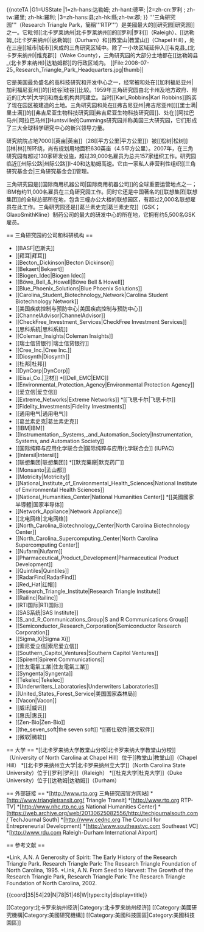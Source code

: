 {{noteTA
|G1=USState
|1=zh-hans:达勒姆; zh-hant:德罕;
|2=zh-cn:罗利 ; zh-tw:羅里; zh-hk:羅利;
|3=zh-hans:县;zh-hk:縣;zh-tw:郡;
}}
'''三角研究园'''（Research Triangle Park，簡稱'''RTP'''）是美國最大的[[研究园|研究园]]之一。它毗邻[[北卡罗莱纳州|北卡罗莱纳州]]的[[罗利|罗利]]（Raleigh）、[[达勒姆_(北卡罗来纳州)|达勒姆]]（Durham）和[[教堂山|教堂山]]（Chapel Hill），处在三座[[城市|城市]]夹成的三角研究区域中。除了一小块区域延伸入[[韦克县_(北卡罗来纳州)|维克郡]]（Wake County），三角研究园的大部分土地都在[[达勒姆县_(北卡罗来纳州)|达勒姆郡]]的行政区域内。
[[File:2008-07-25_Research_Triangle_Park_Headquarters.jpg|thumb]]

它是美国最负盛名的高科技研究和开发中心之一，经常被和处在[[加利福尼亚州|加利福尼亚州]]的[[硅谷|硅谷]]比较。1959年三角研究园由北卡州及地方政府、附近的[[大学|大学]]和商业机构共同建立。当时[[Karl_Robbins|Karl Robbins]]购买了现在园区被建造的土地。三角研究园和处在[[弗吉尼亚州|弗吉尼亚州]][[里士满|里士满]]的[[弗吉尼亚生物科技研究园|弗吉尼亚生物科技研究园]]、处在[[阿拉巴马州|阿拉巴马州]]Huntsville的Cummings研究园并称美国三大研究园，它们形成了三大全球科学研究中心的新兴领导力量。

研究院院占地7000[[英亩|英亩]]（28[[平方公里|平方公里]]）被[[松树|松树]][[林|林]]所环绕，尚有规划用地面积630英亩（4.5平方公里）。2007年，在三角研究园有超过130家研发设施，超过39,000名雇员为总共157家组织工作。研究园临近[[州际公路|州际公路]]I-40和达勒姆高速。它由一家私人非营利性组织[[三角研究基金会|三角研究基金会]]管理。

三角研究园是[[国际商用机器公司|国际商用机器公司]]的全球重要运营地点之一；IBM有约11,000名雇员在三角研究园工作。同时它还是中国著名的[[联想集团|联想集团]]的全球总部所在地，包含三幢办公大楼的联想园区，有超过2,000名联想雇员在此工作。三角研究园还是[[葛兰素史克|葛兰素史克]]（GSK；GlaxoSmithKline）制药公司的最大的研发中心的所在地，它拥有约5,500名GSK雇员。

== 三角研究园的公司和科研机构 ==
* [[BASF|巴斯夫]]
* [[拜耳|拜耳]]
* [[Becton_Dickinson|Becton Dickinson]]
* [[Bekaert|Bekaert]]
* [[Biogen_Idec|Biogen Idec]]
* [[Böwe_Bell_&_Howell|Böwe Bell & Howell]]
* [[Blue_Phoenix_Solutions|Blue Phoenix Solutions]]
* [[Carolina_Student_Biotechnology_Network|Carolina Student Biotechnology Network]]
* [[美国疾病控制与预防中心|美国疾病控制与预防中心]]
* [[ChannelAdvisor|ChannelAdvisor]]
* [[CheckFree_Investment_Services|CheckFree Investment Services]]
* [[思科系統|思科系統]]
* [[Coleman_Insights|Coleman Insights]]
* [[瑞士信贷银行|瑞士信贷银行]]
* [[Cree_Inc.|Cree Inc.]]
* [[Diosynth|Diosynth]]
* [[杜邦|杜邦]]
* [[DynCorp|DynCorp]]
* [[Eisai_Co.|卫材]]
*[[Dell_EMC|EMC]]
* [[Environmental_Protection_Agency|Environmental Protection Agency]]
* [[爱立信|爱立信]]
* [[Extreme_Networks|Extreme Networks]]
*[[飞思卡尔|飞思卡尔]]
* [[Fidelity_Investments|Fidelity Investments]]
* [[通用电气|通用电气]]
* [[葛兰素史克|葛兰素史克]]
* [[IBM|IBM]]
* [[Instrumentation,_Systems,_and_Automation_Society|Instrumentation, Systems, and Automation Society]]
* [[国际纯粹与应用化学联合会|国际纯粹与应用化学联合会]] (IUPAC)
* [[Intersil|Intersil]]
* [[联想集团|联想集团]]
*[[默克藥廠|默克药厂]]
* [[Monsanto|孟山都]]
* [[Motricity|Motricity]]
* [[National_Institute_of_Environmental_Health_Sciences|National Institute of Environmental Health Sciences]]
* [[National_Humanities_Center|National Humanities Center]]
*[[美國國家半導體|国家半导体]]
* [[Network_Appliance|Network Appliance]]
* [[北电网络|北电网络]]
* [[North_Carolina_Biotechnology_Center|North Carolina Biotechnology Center]]
* [[North_Carolina_Supercomputing_Center|North Carolina Supercomputing Center]]
* [[Nufarm|Nufarm]]
* [[Pharmaceutical_Product_Development|Pharmaceutical Product Development]]
* [[Quintiles|Quintiles]]
* [[RadarFind|RadarFind]]
* [[Red_Hat|红帽]]
* [[Research_Triangle_Institute|Research Triangle Institute]]
* [[Railinc|Railinc]]
* [[RTI国际|RTI国际]]
* [[SAS系统|SAS Institute]]
* [[S_and_R_Communications_Group|S and R Communications Group]]
* [[Semiconductor_Research_Corporation|Semiconductor Research Corporation]]
* [[Sigma_Xi|Sigma Xi]]
* [[索尼爱立信|索尼爱立信]]
* [[Southern_Capitol_Ventures|Southern Capitol Ventures]]
* [[Spirent|Spirent Communications]]
* [[住友電氣工業|住友電氣工業]]
* [[Syngenta|Syngenta]]
* [[Tekelec|Tekelec]]
* [[Underwriters_Laboratories|Underwriters Laboratories]]
* [[United_States_Forest_Service|美国国家森林局]]
* [[Vacon|Vacon]]
* [[威讯|威讯]]
* [[惠氏|惠氏]]
* [[Zen-Bio|Zen-Bio]]
* [[the_seven_soft|the seven soft]]
*[[赛仕软件|赛文软件]]
* [[微软|微软]]

== 大学 ==
*[[北卡罗来纳大学教堂山分校|北卡罗来纳大学教堂山分校]]（University of North Carolina at Chapel Hill）位于[[教堂山|教堂山]]（Chapel Hill）
*[[北卡罗来纳州立大学|北卡罗来纳州立大学]]（North Carolina State University）位于[[罗利|罗利]]（Raleigh）
*[[杜克大学|杜克大学]]（Duke University）位于[[达勒姆|达勒姆]]（Durham）

== 外部链接 ==
*[http://www.rtp.org 三角研究园官方网站]
*[http://www.triangletransit.org/ Triangle Transit]
*[http://www.rtp.org RTP-TV]
*[http://www.nhc.rtp.nc.us National Humanities Center]
*[https://web.archive.org/web/20130625082556/http://techjournalsouth.com/ TechJournal South]
*[http://www.cednc.org The Council for Entrepreneurial Development]
*[http://www.southeastvc.com Southeast VC]
*[http://www.rdu.com Raleigh-Durham International Airport]

== 参考文献 ==
    
*Link, A.N. A Generosity of Spirit: The Early History of the Research Triangle Park. Research Triangle Park: The Research Triangle Foundation of North Carolina, 1995. 
*Link, A.N. From Seed to Harvest: The Growth of the Research Triangle Park, Research Triangle Park: The Research Triangle Foundation of North Carolina, 2002.

{{coord|35|54|29|N|78|51|46|W|type:city|display=title}}

[[Category:北卡罗来纳州经济|Category:北卡罗来纳州经济]]
[[Category:美國研究機構|Category:美國研究機構]]
[[Category:美國科技園區|Category:美國科技園區]]